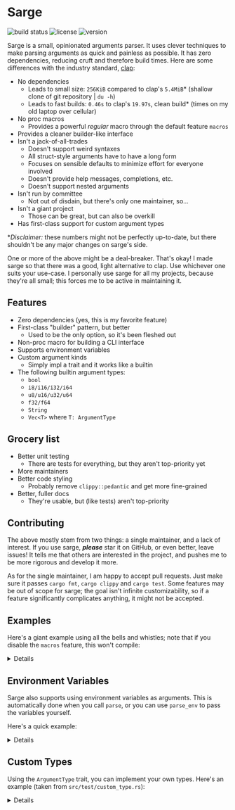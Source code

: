 # Sarge

![build status](https://github.com/kyllingene/sarge/actions/workflows/rust.yml/badge.svg)
![license](https://img.shields.io/crates/l/sarge)
![version](https://img.shields.io/crates/v/sarge)

Sarge is a small, opinionated arguments parser. It uses clever techniques to
make parsing arguments as quick and painless as possible. It has zero
dependencies, reducing cruft and therefore build times. Here are some
differences with the industry standard, [clap](https://crates.io/crates/clap):

- No dependencies
    - Leads to small size: `256KiB` compared to clap's `5.4MiB`\*
      (shallow clone of git repository | `du -h`)
    - Leads to fast builds: `0.46s` to clap's `19.97s`, clean build\*
      (times on my old laptop over cellular)
- No proc macros
    - Provides a powerful *regular* macro through the default feature `macros`
- Provides a cleaner builder-like interface
- Isn't a jack-of-all-trades
    - Doesn't support weird syntaxes
    - All struct-style arguments have to have a long form
    - Focuses on sensible defaults to minimize effort for everyone involved
    - Doesn't provide help messages, completions, etc.
    - Doesn't support nested arguments
- Isn't run by committee
    - Not out of disdain, but there's only one maintainer, so...
- Isn't a giant project
    - Those can be great, but can also be overkill
- Has first-class support for custom argument types

\**Disclaimer:* these numbers might not be perfectly up-to-date, but there
shouldn't be any major changes on sarge's side.

One or more of the above might be a deal-breaker. That's okay! I made sarge so
that there was a good, light alternative to clap. Use whichever one suits
your use-case. I personally use sarge for all my projects, because they're all
small; this forces me to be active in maintaining it.

## Features

- Zero dependencies (yes, this is my favorite feature)
- First-class "builder" pattern, but better
    - Used to be the only option, so it's been fleshed out
- Non-proc macro for building a CLI interface
- Supports environment variables
- Custom argument kinds
    - Simply impl a trait and it works like a builtin
- The following builtin argument types:
    - `bool`
    - `i8/i16/i32/i64`
    - `u8/u16/u32/u64`
    - `f32/f64`
    - `String`
    - `Vec<T>` where `T: ArgumentType`

## Grocery list

- Better unit testing
    - There are tests for everything, but they aren't top-priority yet
- More maintainers
- Better code styling
    - Probably remove `clippy::pedantic` and get more fine-grained
- Better, fuller docs
    - They're usable, but (like tests) aren't top-priority

## Contributing

The above mostly stem from two things: a single maintainer, and a lack of
interest.  If you use sarge, ***please*** star it on GitHub, or even better,
leave issues!  It tells me that others are interested in the project, and
pushes me to be more rigorous and develop it more.

As for the single maintainer, I am happy to accept pull requests. Just make
sure it passes `cargo fmt`, `cargo clippy` and `cargo test`. Some features may
be out of scope for sarge; the goal isn't infinite customizability, so if a
feature significantly complicates anything, it might not be accepted.

## Examples

Here's a giant example using all the bells and whistles; note that if you
disable the `macros` feature, this won't compile:

<details>

```rust
use sarge::prelude::*;

// This is a normal, non-proc macro. That means sarge is still
// zero-dependency! The syntax may seem a little strange at first, but it
// should help greatly when defining your CLI interface.
sarge! {
    // This is the name of our struct.
    Args,

    // These are our arguments. Each will have a long variant matching the
    // field name one-to-one, with one exception: all underscores are
    // replaced by dashes at compile-time.
    //
    // The hashtags denote the arg 'wrapper'. No wrapper means it will be
    // unwrapped; if the argument wasn't passed, or it failed to parse, this
    // will panic. Thankfully, `bool` arguments are immune to both, and
    // `String` arguments are immune to the latter.

    first: bool, // true if `--first` is passed, false otherwise

    // If you want a short variant (e.g. '-s'), you can specify one with a char
    // literal before the name (but after the wrapper, if any):
    's' second: String,

    // You can also specify an environment variable counterpart. If an argument
    // has values for both an environment variable and a CLI argument, the CLI
    // argument takes precedence.
    @ENV_VAR env_var: i32,

    // `#err` makes the argument an `Option<Result<T, _>>`.
    #err foo: f32,

    // `#ok` makes the argument an `Option<T>`, discarding any parsing errors.
    #ok bar: f64,

    // Here's every feature in one argument:
    // an `Option<Result<T, _>>` that can be set via `-b`, `--baz`, or `BAZ=`.
    #err 'b' @BAZ baz: Vec<u64>,
}

// Some utility macros to make this example less verbose.

macro_rules! create_args {
    ( $( $arg:expr ),* $(,)? ) => {
        [ $( $arg.to_string(), )* ]
    };
}

macro_rules! create_env {
    ( $( $name:expr, $val:expr ),* $(,)? ) => {
        [ $( ($name.to_string(), $val.to_string()), )* ]
    };
}

fn main() {
    let args = create_args![
        "test",           // Usually the name of the executable.
        "--first",
        "-s", "Hello, World!",
        "--bar=badnum",   // The syntax `--arg=val` is valid for long tags.
        "foobar",         // This value isn't part of an argument.
        "--baz", "1,2,3", // Remember this value...
    ];

    let env = create_env![
        "ENV_VAR", "42",
        "BAZ", "4,5,6",   // ...and this one.
    ];

    // Normally, you would use `::parse()` here. However, since this gets run
    // as a test, we'll manually pass the arguments along.
    let (args, remainder) = Args::parse_provided(&args, env.into_iter())
        .expect("Failed to parse arguments");

    assert_eq!(remainder, vec!["test", "foobar"]);

    assert!(args.first);
    assert_eq!(args.second, "Hello, World!");
    assert_eq!(args.env_var, 42);
    assert_eq!(args.foo, None);
    assert_eq!(args.bar, None);
    assert_eq!(args.baz, Some(Ok(vec![1, 2, 3])));
}
```

</details>

## Environment Variables

Sarge also supports using environment variables as arguments. This is automatically
done when you call `parse`, or you can use `parse_env` to pass the variables yourself.

Here's a quick example:

<details>

```rust
use sarge::prelude::*;

fn main() {
    let mut parser = ArgumentReader::new();

    // This can only be specified via environment variable.
    let just_env = parser.add(tag::env("JUST_ENV"));

    // This can be specified as either an environment variable,
    // or a regular CLI argument. If both are given, the CLI
    // argument takes precedence.
    let both = parser.add(tag::long("cli-form").env("ENV_FORM"));

    // Here are the CLI arguments...
    let cli_args = [
        "test".to_string(),
        "--cli-form=123".to_string(),
    ];

    // ...and the "environment" variables.
    let env_args = [
        // Boolean arguments treat `0`, `false`, and no argument as false,
        // while everything else is true.
        ("JUST_ENV".to_string(), "0".to_string()),
        ("ENV_FORM".to_string(), "456".to_string()),
    ].into_iter();

    // `parser.parse()` would automatically use `std::env::vars`.
    let args = parser.parse_provided(&cli_args, env_args).unwrap();

    // `args` has the type `Arguments`, which contains two things:
    // - The CLI arguments that weren't part of a tagged argument
    // - The tagged arguments and their values
    //
    // To get a value from an `ArgumentRef`, use `.get(&Arguments)`:

    assert_eq!(just_env.get(&args), Some(Ok(false)));

    // Since the CLI argument was given, it uses that instead.
    assert_eq!(both.get(&args), Some(Ok(123i64)));
}
```

</details>

## Custom Types

Using the `ArgumentType` trait, you can implement your own types. Here's an
example (taken from `src/test/custom_type.rs`):

<details>

```rust
use std::convert::Infallible;
use sarge::{prelude::*, ArgumentType, ArgResult};

#[derive(Debug, PartialEq, Eq)]
struct MyCustomType(Vec<String>);

impl ArgumentType for MyCustomType {
    /// This gets returned from `ArgumentRef::get` in the event
    /// of a failed parse.
    type Error = Infallible;

    /// Do your parsing here. This just splits on spaces.
    /// If the argument was passed without a value, `val == None`.
    fn from_value(val: Option<&str>) -> ArgResult<Self> {
        Some(Ok(Self(
            val?.split(' ')
                .map(|s| s.to_string())
                .collect()
        )))
    }
}

sarge! {
    Args,

    #err my_argument: MyCustomType,
}

fn main() {
    let arguments = [
        "custom_type_test".to_string(),
        "--my-argument".to_string(),
        "Hello World !".to_string(),
    ];

    let (args, _) = Args::parse_provided(&arguments, None.into_iter()).expect("failed to parse arguments");

    assert_eq!(
        args.my_argument,
        Some(Ok(MyCustomType(
            vec![
                "Hello".to_string(),
                "World".to_string(),
                "!".to_string(),
            ]
        )))
    );
}
```

</details>
